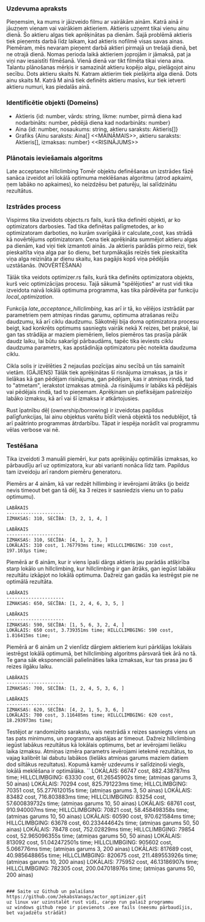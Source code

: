 ### Uzdevuma apraksts
Pieņemsim, ka mums ir jāizveido filmu ar vairākām ainām. Katrā ainā ir jāuzņem vienam vai vairākiem aktieriem. Aktieris uzņemt tikai vienu ainu dienā. Šo aktieru algas tiek aprēķinātas pa dienām. Šajā problēmā aktieris tiek pieņemts darbā līdz laikam, kad aktieris nofilmē visas savas ainas. Piemēram, mēs nevaram pieņemt darbā aktieri pirmajā un trešajā dienā, bet ne otrajā dienā. Nomas perioda laikā aktieriem joprojām ir jāmaksā, pat ja viņi nav iesaistīti filmēšanā. Vienā dienā var tikt filmēta tikai viena aina. Talantu plānošanas mērķis ir samazināt aktieru kopējo algu, pielāgojot ainu secību. Dots aktieru skaits N. Katram aktierim tiek piešķirta alga dienā. Dots ainu skaits M. Katrā M ainā tiek definēts aktieru masīvs, kur tiek ietverti aktieru numuri, kas piedalās ainā.

### Identificētie objekti (Domeins)
- Aktieris {id: number, vārds: string, likme: number, pirmā diena kad nodarbināts: number, pēdējā diena kad nodarbināts: number}
- Aina {id: number, nosaukums: string, aktieru saraksts: Aktieris[]}
- Grafiks {Ainu saraksts: Aina[] <<MAINĀMAIS>>, aktieru saraksts: Aktieris[], izmaksas: number} <<RISINĀJUMS>>

### Plānotais ieviešamais algoritms
Late acceptance hillclimbing
Tomēr objektu definēšanas un izstrādes fāzē sanāca izveidot arī lokālā optimuma meklēšanas algoritmu (atrod apkaimi, ņem labāko no apkaimes), ko neizdzēsu bet paturēju, lai salīdzinātu rezultātus.

### Izstrādes process
Vispirms tika izveidots objects.rs fails, kurā tika definēti objekti, ar ko optimizators darbosies. 
Tad tika definētas palīgmetodes, ar ko optimizatoram darboties, no kurām svarīgākā ir calculate_cost, kas strādā kā novērtējums optimizatoram. Cena tiek aprēķināta summējot aktieru algas pa dienām, kad viņi tiek izmantoti ainās. Ja aktieris parādās pirmo reizi, tiek pieskaitīta viņa alga par šo dienu, bet turpmākajās reizēs tiek pieskaitīta viņa alga reizināta ar dienu skaitu, kas pagājis kopš viņa pēdējās uzstāšanās. (NOVĒRTĒŠANA)

Tālāk tika veidots optimizer.rs fails, kurā tika definēts optimizatora objekts, kurš veic optimizācijas procesu. Tajā sākumā "spēlējoties" ar rust vidi tika izveidota naivā lokālā optimuma programma, kas tika pārdēvēta par funkciju *local_optimization*. 

Funkcija *late_acceptance_hillclimbing*, kas arī ir tā, ko vēlējos izstrādāt par parametriem ņem atmiņas rindas garumu, optimuma atrašanas reižu daudzumu, kā arī ciklu daudzumu. Sākotnēji bija doma optimizatora procesu beigt, kad konkrēts optimums sasniegts vairāk nekā X reizes, bet praksē, lai gan tas strādāja ar maziem piemēriem, lielos piemēros tas prasīja pārāk daudz laiku, lai būtu sakarīgi pārbaudāms, tapēc tika ieviests ciklu daudzuma parametrs, kas apstādināja optimizatoru pēc noteikta daudzuma ciklu.

Cikla solis ir izvēlēties 2 nejaušas pozīcijas ainu secībā un tās samainīt vietām. (GĀJIENS) Tālāk tiek aprēķinātas šī risnājuma izmaksas, ja tās ir lielākas kā gan pēdējam risinājuma, gan pēdējam, kas ir atmiņas rindā, tad to "atmetam", ierakstot izmaksas atmiņā. Ja risinājums ir labāks kā pēdējais vai pēdējais rindā, tad to pieņemam. Aprēķinam un piefiksējam pašreizējo labāko izmaksu, kā arī vai šī izmaksa ir atkārtojusies. 

Rust īpatnību dēļ (ownership/borrowing) ir izveidotas papildus palīgfunkcijas, lai ainu objektus varētu bīdīt vienā objektā tos nedublējot, tā arī paātrinto programmas ātrdarbību. Tāpat ir iespēja norādīt vai programmu vēlas verbose vai nē.

### Testēšana
Tika izveidoti 3 manuāli piemēri, kur pats aprēķināju optimālās izmaksas, ko pārbaudīju arī uz optimizatora, kur abi varianti nonāca līdz tam. Papildus tam izveidoju arī random piemēru ģeneratoru.

Piemērs ar 4 ainām, kā var redzēt hillimbing ir ievērojami ātrāks (jo beidz nevis timeout bet gan tā dēļ, ka 3 reizes ir sasniedzis vienu un to pašu optimumu).
```
LABĀKAIS
---------------------
IZMAKSAS: 310, SECĪBA: [3, 2, 1, 4, ]

LABĀKAIS
---------------------
IZMAKSAS: 310, SECĪBA: [4, 1, 2, 3, ]
LOKĀLAIS: 310 cost, 1.767793ms time; HILLCLIMBGING: 310 cost, 197.103µs time;
```

Piemērā ar 6 ainām, kur ir viens īpaši dārgs aktieris jau parādās atšķirība starp lokālo un hillclimbing, kur hillclimbing ir gan ātrāks, gan iegūst labāku rezultātu izkāpjot no lokālā optimuma. Dažreiz gan gadās ka iestrēgst pie ne optimālā rezultāta.
```
LABĀKAIS
---------------------
IZMAKSAS: 650, SECĪBA: [1, 2, 4, 6, 3, 5, ]

LABĀKAIS
---------------------
IZMAKSAS: 590, SECĪBA: [1, 5, 6, 3, 2, 4, ]
LOKĀLAIS: 650 cost, 3.739351ms time; HILLCLIMBGING: 590 cost, 1.816415ms time;
```

Piemērā ar 6 ainām un 2 vienlīdz dārgiem aktieriem kuri pārklājas lokālais iestrēgst lokālā optimumā, bet hillclimbing algoritms pārsvarā tiek ārā no tā. Te gana sāk eksponenciāli palielināties laika izmaksas, kur tas prasa jau 6 reizes ilgāku laiku.
```
LABĀKAIS
---------------------
IZMAKSAS: 700, SECĪBA: [1, 2, 4, 5, 3, 6, ]

LABĀKAIS
---------------------
IZMAKSAS: 620, SECĪBA: [4, 2, 1, 5, 3, 6, ]
LOKĀLAIS: 700 cost, 3.116485ms time; HILLCLIMBGING: 620 cost, 18.293973ms time;
```

Testējot ar randomizēto sarakstu, vais nestrādā x reizes sasniegts viens un tas pats minimums, un programma apstājas ar timeout. Dažreiz hillclimbing iegūst labākus rezultātus kā lokālais optimums, bet ar ievērojami lielāku laika izmaksu. Atmiņas izmēra parametrs ievērojami ietekmē rezultātus, to vajag kalibrēt lai dabutu labākos (lielāks atmiņas garums maziem datiem dod siltākus rezultatus). Kopumā kamēr uzdevums ir salīdzinoši viegls, lokālā meklēšana ir optimālāka.
``
LOKĀLAIS: 66747 cost, 882.438787ms time; HILLCLIMBGING: 63330 cost, 61.26545902s time; (atmiņas garums 3, 50 ainas)
LOKĀLAIS: 70294 cost, 825.791223ms time; HILLCLIMBGING: 70351 cost, 55.277612015s time; (atmiņas garums 3, 50 ainas)
LOKĀLAIS: 83482 cost, 716.803883ms time; HILLCLIMBGING: 83254 cost, 57.600839732s time; (atmiņas garums 10, 50 ainas)
LOKĀLAIS: 68761 cost, 910.940007ms time; HILLCLIMBGING: 70821 cost, 58.458498358s time; (atmiņas garums 10, 50 ainas)
LOKĀLAIS: 60590 cost, 970.621584ms time; HILLCLIMBGING: 63678 cost, 60.233444642s time; (atmiņas garums 50, 50 ainas)
LOKĀLAIS: 78478 cost, 752.02829ms time; HILLCLIMBGING: 79854 cost, 52.965096355s time; (atmiņas garums 50, 50 ainas)
LOKĀLAIS: 813092 cost, 51.042472501s time; HILLCLIMBGING: 905602 cost, 5.066776ms time; (atmiņas garums 3, 200 ainas)
LOKĀLAIS: 817689 cost, 40.985648865s time; HILLCLIMBGING: 820675 cost, 211.489553926s time; (atmiņas garums 10, 200 ainas)
LOKĀLAIS: 775952 cost, 46.13186907s time; HILLCLIMBGING: 782305 cost, 200.047018976s time; (atmiņas garums 50, 200 ainas)
```

### Saite uz Github un palaišana
https://github.com/JekabsVanags/actor_optimizer.git
uz linux var uzinstalēt rust vidi, cargo run palaiž programmu
uz windows github repo ir pievienots .exe fails (neesmu pārbaudījis, bet vajadzētu strādāt)
